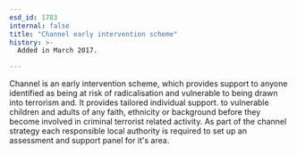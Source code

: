```yaml
---
esd_id: 1783
internal: false
title: "Channel early intervention scheme"
history: >-
  Added in March 2017.

---
```


Channel is an early intervention scheme, which provides support to anyone identified as being at risk of radicalisation and vulnerable to being drawn into terrorism and.   It provides tailored individual support. to vulnerable children and adults of any faith, ethnicity or background before they become involved in criminal terrorist related activity.  As part of the channel strategy each responsible local authority is required to set up an assessment and support panel for it's area.

